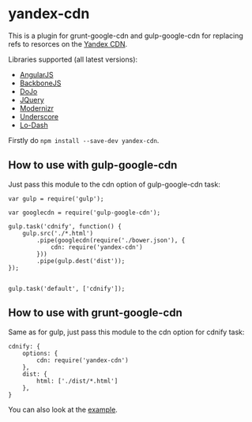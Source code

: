 # yandex-cdn

This is a plugin for grunt-google-cdn and gulp-google-cdn for replacing refs to resorces on the [Yandex CDN](http://api.yandex.ru/jslibs).

Libraries supported (all latest versions):
- [AngularJS](http://angularjs.org)
- [BackboneJS](http://backbonejs.org/)
- [DoJo](http://dojotoolkit.org/)
- [JQuery](http://jquery.com/)
- [Modernizr](http://modernizr.com/)
- [Underscore](http://underscorejs.org/)
- [Lo-Dash](http://lodash.com/)

Firstly do `npm install --save-dev yandex-cdn`.

## How to use with gulp-google-cdn

Just pass this module to the cdn option of gulp-google-cdn task:

```
var gulp = require('gulp');

var googlecdn = require('gulp-google-cdn');

gulp.task('cdnify', function() {
    gulp.src('./*.html')
        .pipe(googlecdn(require('./bower.json'), {
            cdn: require('yandex-cdn')
        }))
        .pipe(gulp.dest('dist'));
});


gulp.task('default', ['cdnify']);
```

## How to use with grunt-google-cdn
Same as for gulp, just pass this module to the cdn option for cdnify task:
```
cdnify: {
    options: {
        cdn: require('yandex-cdn')
    },
    dist: {
        html: ['./dist/*.html']
    },
}
```


You can also look at the [example](example).
